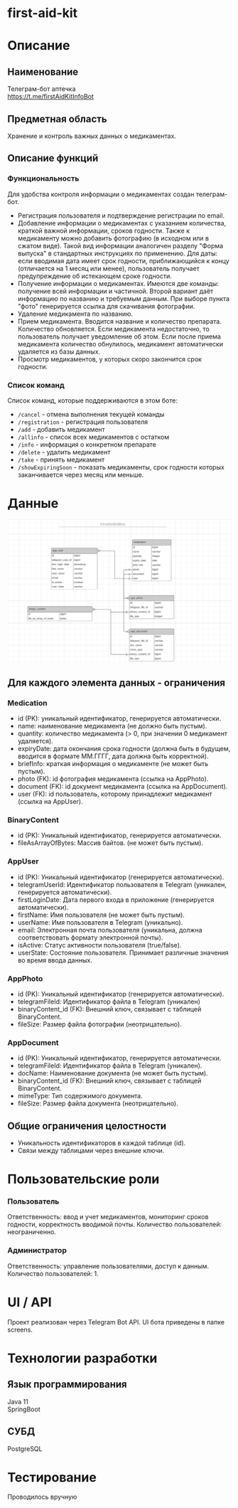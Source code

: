 # first-aid-kit
# Описание
## Наименование 
Телеграм-бот аптечка \
https://t.me/firstAidKitInfoBot
## Предметная область
Хранение и контроль важных данных о медикаментах.
## Описание функций 
### Функциональность 
Для удобства контроля информации о медикаментах создан телеграм-бот. 
* Регистрация пользователя и подтверждение регистрации по email.
* Добавление информации о медикаментах с указанием количества, краткой важной информации, сроков годности. Также к медикаменту можно добавить фотографию (в исходном или в сжатом виде). Такой вид информации аналогичен разделу "Форма выпуска" в стандартных инструкциях по применению. Для даты: если вводимая дата имеет срок годности, приближающийся к концу (отличается на 1 месяц или менее), пользователь получает предупреждение об истекающем сроке годности.  
* Получение информации о медикаментах. Имеются две команды: получение всей информации и частичной. Второй вариант даёт информацию по названию и требуемым данным. При выборе пункта "фото" генерируется ссылка для скачивания фотографии. 
* Удаление медикамента по названию. 
* Прием медикамента. Вводится название и количество препарата. Количество обновляется. Если медикамента недостаточно, то пользователь получает уведомление об этом. Если после приема медикамента количество обнулилось, медикамент автоматически удаляется из базы данных.
* Просмотр медикаментов, у которых скоро закончится срок годности.

### Список команд
Список команд, которые поддерживаются в этом боте:
- `/cancel` - отмена выполнения текущей команды
- `/registration` - регистрация пользователя
- `/add` - добавить медикамент
- `/allinfo` - список всех медикаментов с остатком
- `/info` - информация о конкретном препарате
- `/delete` - удалить медикамент
- `/take` - принять медикамент
- `/showExpiringSoon` - показать медикаменты, срок годности которых заканчивается через месяц или меньше.

# Данные
![Image alt](https://github.com/olbenka/first-aid-kit/blob/main/ER_diagram.jpg)
## Для каждого элемента данных - ограничения
### Medication 
* id (PK): уникальный идентификатор, генерируется автоматически.
* name: наименование медикамента (не должно быть пустым).
* quantity: количество медикамента (> 0, при значении 0 медикамент удаляется).
* expiryDate: дата окончания срока годности (должна быть в будущем, вводится в формате ММ.ГГГГ, дата должна быть корректной).
* briefInfo: краткая информация о медикаменте (не может быть пустым).
* photo (FK): id фотография медикамента (ссылка на AppPhoto).
* document (FK): id документ медикаментa (ссылка на AppDocument).
* user (FK): id пользователь, которому принадлежит медикамент (ссылка на AppUser).
### BinaryContent
* id (PK): Уникальный идентификатор, генерируется автоматически.
* fileAsArrayOfBytes: Массив байтов. (не может быть пустым).
### AppUser
* id (PK): Уникальный идентификатор (генерируется автоматически).
* telegramUserId: Идентификатор пользователя в Telegram (уникален, генерируется автоматически).
* firstLoginDate: Дата первого входа в приложение (генерируется автоматически). 
* firstName: Имя пользователя (не может быть пустым).
* userName: Имя пользователя в Telegram (уникально).
* email: Электронная почта пользователя (уникальна, должна соответствовать формату электронной почты).
* isActive: Статус активности пользователя (true/false).
* userState: Состояние пользователя. Принимает различные значения во время ввода данных. 
### AppPhoto
* id (PK): Уникальный идентификатор (генерируется автоматически).
* telegramFileId: Идентификатор файла в Telegram (уникален)
* binaryContent_id (FK): Внешний ключ, связывает с таблицей BinaryContent.
* fileSize: Размер файла фотографии (неотрицательно).
### AppDocument
* id (PK): Уникальный идентификатор, генерируется автоматически.
* telegramFileId: Идентификатор файла в Telegram (уникален).
* docName: Наименование документа (не может быть пустым).
* binaryContent_id (FK): Внешний ключ, связывает с таблицей BinaryContent.
* mimeType: Тип содержимого документа.
* fileSize: Размер файла документа (неотрицательно).
## Общие ограничения целостности
* Уникальность идентификаторов в каждой таблице (id).
* Связи между таблицами через внешние ключи.
# Пользовательские роли
### Пользователь
Ответственность: ввод и учет медикаментов, мониторинг сроков годности, корректность вводимой почты.
Количество пользователей: неограниченно.
### Администратор
Ответственность: управление пользователями, доступ к данным.
Количество пользователей: 1.

# UI / API 
Проект реализован через Telegram Bot API.
UI бота приведены в папке screens.
# Технологии разработки
## Язык программирования 
Java 11 \
SpringBoot
## СУБД
PostgreSQL
# Тестирование
Проводилось вручную
